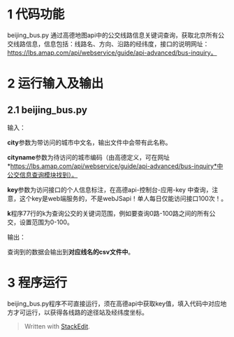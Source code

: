﻿1 代码功能
=
beijing_bus.py 通过高德地图api中的公交线路信息关键词查询，获取北京所有公交线路信息，信息包括：线路名、方向、沿路的经纬度，接口的说明网址：https://lbs.amap.com/api/webservice/guide/api-advanced/bus-inquiry。 

2 运行输入及输出
=
2.1 beijing_bus.py
-
输入：

**city**参数为带访问的城市中文名，输出文件中会带有此名称。

**cityname**参数为待访问的城市编码（由高德定义，可在网址*https://lbs.amap.com/api/webservice/guide/api-advanced/bus-inquiry*中公交信息查询模块找到）。

**key**参数为访问接口的个人信息标注，在高德api-控制台-应用-key 中查询，注意，这个key是web端服务的，不是webJSapi！单人每日仅能访问接口100次！。

**k**程序77行的k为查询公交的关键词范围，例如要查询0路-100路之间的所有公交，设置范围为0-100。

输出：

查询到的数据会输出到**对应线名的csv文件中**。


3 程序运行
=

beijing_bus.py程序不可直接运行，须在高德api中获取key值，填入代码中对应地方才可运行，以获得各线路的途径站及经纬度坐标。







> Written with [StackEdit](https://stackedit.io/).
